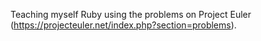 Teaching myself Ruby using the problems on Project Euler (https://projecteuler.net/index.php?section=problems).
